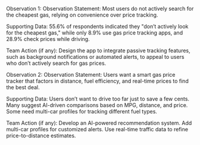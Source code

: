 Observation 1:
Observation Statement: Most users do not actively search for the cheapest gas, relying on convenience over price tracking.

Supporting Data: 55.6% of respondents indicated they "don’t actively look for the cheapest gas," while only 8.9% use gas price tracking apps, and 28.9% check prices while driving.

Team Action (if any): Design the app to integrate passive tracking features, such as background notifications or automated alerts, to appeal to users who don’t actively search for gas prices.

Observation 2:
Observation Statement: Users want a smart gas price tracker that factors in distance, fuel efficiency, and real-time prices to find the best deal.

Supporting Data:
Users don’t want to drive too far just to save a few cents.
Many suggest AI-driven comparisons based on MPG, distance, and price.
Some need multi-car profiles for tracking different fuel types.

Team Action (if any):
Develop an AI-powered recommendation system.
Add multi-car profiles for customized alerts.
Use real-time traffic data to refine price-to-distance estimates.
